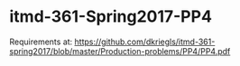 # itmd-361-Spring2017-PP4
Requirements at: 
https://github.com/dkriegls/itmd-361-spring2017/blob/master/Production-problems/PP4/PP4.pdf


